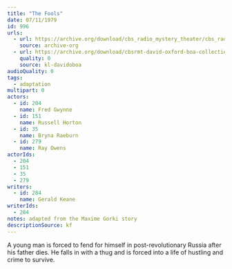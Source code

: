 ```yaml
---
title: "The Fools"
date: 07/11/1979
id: 996
urls: 
  - url: https://archive.org/download/cbs_radio_mystery_theater/cbs_radio_mystery_theater-0951-1000.zip/cbs_radio_mystery_theater-0951-1000%2Fcbsrmt_0996_the_fools.mp3
    source: archive-org
  - url: https://archive.org/download/cbsrmt-david-oxford-boa-collection/CBSRMT-790711-0996-The-Fools-(24-22)-[2007]-{BoA}.mp3
    quality: 0
    source: kl-davidoboa
audioQuality: 0
tags: 
  - adaptation
multipart: 0
actors:  
  - id: 204
    name: Fred Gwynne  
  - id: 151
    name: Russell Horton  
  - id: 35
    name: Bryna Raeburn  
  - id: 279
    name: Ray Owens
actorIds:  
  - 204  
  - 151  
  - 35  
  - 279
writers:  
  - id: 284
    name: Gerald Keane
writerIds:  
  - 284
notes: adapted from the Maxime Gorki story
descriptionSource: kf
---
```

A young man is forced to fend for himself in post-revolutionary Russia after his father dies. He falls in with a thug and is forced into a life of hustling and crime to survive.